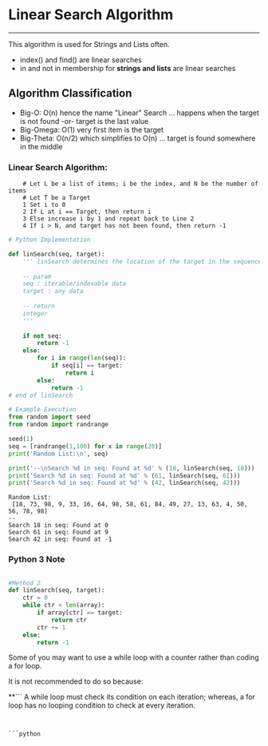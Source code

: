 # Linear Search Algorithm
---

This algorithm is used for Strings and Lists often.

- index() and find() are linear searches
- in and not in membership for **strings and lists** are linear searches

## Algorithm Classification

- Big-O: O(n) hence the name "Linear" Search ... happens when the target is not found -or- target is the last value
- Big-Omega: O(1) very first item is the target
- Big-Theta: O(n/2) which simplifies to O(n) ... target is found somewhere in the middle

### Linear Search Algorithm:
```
    # Let L be a list of items; i be the index, and N be the number of items
    # Let T be a Target
    1 Set i to 0
    2 If L at i == Target, then return i
    3 Else increase i by 1 and repeat back to Line 2
    4 If i > N, and target has not been found, then return -1
```




```python
# Python Implementation

def linSearch(seq, target):
    ''' linSearch determines the location of the target in the sequence
    
    -- param
    seq : iterable/indexable data
    target : any data
    
    -- return
    integer
    '''
    
    if not seq:
        return -1
    else:
        for i in range(len(seq)):
            if seq[i] == target:
                return i
        else:
            return -1
# end of linSearch

# Example Execution
from random import seed
from random import randrange

seed(1)
seq = [randrange(1,100) for x in range(20)]
print('Random List:\n', seq)

print('--\nSearch %d in seq: Found at %d' % (18, linSearch(seq, 18)))
print('Search %d in seq: Found at %d' % (61, linSearch(seq, 61)))
print('Search %d in seq: Found at %d' % (42, linSearch(seq, 42)))
```

    Random List:
     [18, 73, 98, 9, 33, 16, 64, 98, 58, 61, 84, 49, 27, 13, 63, 4, 50, 56, 78, 98]
    --
    Search 18 in seq: Found at 0
    Search 61 in seq: Found at 9
    Search 42 in seq: Found at -1


### Python 3 Note

```python

#Method 2
def linSearch(seq, target):
	ctr = 0
	while ctr < len(array):
		if array[ctr] == target:
			return ctr
		ctr += 1
	else:
		return -1

```

Some of you may want to use a while loop with a counter rather than coding a for loop. 

It is not recommended to do so because:

**```
    A while loop must check its condition on each iteration; whereas, a for loop has no looping condition to check at every iteration.
```**


```python

```
